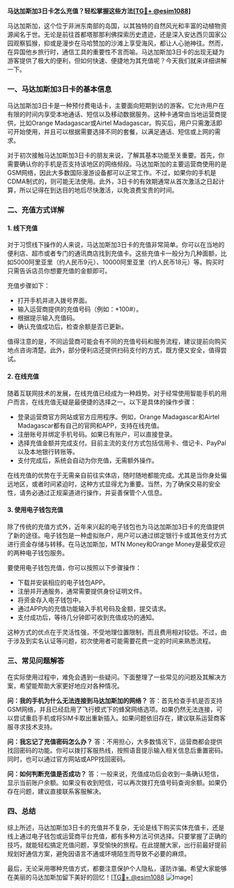 **马达加斯加3日卡怎么充值？轻松掌握这些方法[[TG💪+ @esim1088](https://t.me/s/esim1088)]**

马达加斯加，这个位于非洲东南部的岛国，以其独特的自然风光和丰富的动植物资源闻名于世。无论是前往首都塔那那利佛探索历史遗迹，还是深入安达西贝国家公园观察狐猴，抑或是漫步在马哈赞加的沙滩上享受海风，都让人心驰神往。然而，在异国他乡旅行时，通信工具的重要性不言而喻。马达加斯加3日卡的出现无疑为游客提供了极大的便利，但如何快速、便捷地为其充值呢？今天我们就来详细讲解一下。

### 一、马达加斯加3日卡的基本信息

马达加斯加3日卡是一种预付费电话卡，主要面向短期到访的游客。它允许用户在有限的时间内享受本地通话、短信以及移动数据服务。这种卡通常由当地运营商提供，比如Orange Madagascar或Airtel Madagascar。购买后，用户只需激活即可开始使用，并且可以根据需要选择不同的套餐，以满足通话、短信或上网的需求。

对于初次接触马达加斯加3日卡的朋友来说，了解其基本功能至关重要。首先，你需要确认你的手机是否支持该地区的网络频段。马达加斯加的主要运营商使用的是GSM网络，因此大多数国际漫游设备都可以正常工作。不过，如果你的手机是CDMA制式的，则可能无法使用。此外，3日卡的有效期通常从首次激活之日起计算，所以记得在到达目的地后尽快激活，以免浪费宝贵的时间。

### 二、充值方式详解

#### 1. 线下充值
对于习惯线下操作的人来说，马达加斯加3日卡的充值非常简单。你可以在当地的便利店、超市或者专门的通讯商店找到充值卡。这些充值卡一般分为几种面额，比如5000阿里亚里（约人民币9元）、10000阿里亚里（约人民币18元）等。购买时只需告诉店员你想要充值的金额即可。

充值步骤如下：
- 打开手机并进入拨号界面。
- 输入运营商提供的充值号码（例如：*100#）。
- 根据提示输入充值码。
- 确认充值成功后，检查余额是否已更新。

值得注意的是，不同运营商可能会有不同的充值号码和服务流程，建议提前向购买地点咨询清楚。此外，部分便利店还提供扫码支付的方式，既方便又安全，值得尝试。

#### 2. 在线充值
随着互联网技术的发展，在线充值已经成为一种趋势。对于经常使用智能手机的用户而言，在线充值无疑是最便捷的选择之一。以下是具体的操作步骤：

- 登录运营商官方网站或官方应用程序。例如，Orange Madagascar和Airtel Madagascar都有自己的官网和APP，支持在线充值。
- 注册账号并绑定手机号码。如果已有账户，可以直接登录。
- 选择充值金额并完成支付。目前主流的支付方式包括信用卡、借记卡、PayPal以及本地银行转账等。
- 支付完成后，系统会自动为你充值，无需额外操作。

在线充值的优势在于无需亲自前往实体店，随时随地都能完成。尤其是当你身处偏远地区，或者时间紧迫时，这种方式显得尤为重要。当然，为了确保交易的安全性，请务必通过正规渠道进行操作，并妥善保管个人信息。

#### 3. 使用电子钱包充值
除了传统的充值方式外，近年来兴起的电子钱包也为马达加斯加3日卡的充值提供了新的途径。电子钱包是一种虚拟账户，用户可以通过绑定银行卡或其他支付方式进行资金存储与转移。在马达加斯加，MTN Money和Orange Money是最受欢迎的两种电子钱包服务。

要使用电子钱包充值，你可以按照以下步骤操作：
- 下载并安装相应的电子钱包APP。
- 注册并开通服务，通常需要提供身份证明文件。
- 将资金存入电子钱包中。
- 通过APP内的充值功能输入手机号码及金额，提交请求。
- 支付成功后，等待几分钟即可收到充值成功的通知。

这种方式的优点在于灵活性强，不受地理位置限制，而且费用相对较低。不过，由于涉及到实名认证等问题，初次使用者可能需要花费一定的时间来熟悉流程。

### 三、常见问题解答

在实际使用过程中，难免会遇到一些疑问。下面整理了一些常见的问题及其解决方案，希望能帮助大家更好地应对各种情况。

**问：我的手机为什么无法连接到马达加斯加的网络？**
答：首先检查手机是否支持GSM网络，并且已经启用了飞行模式下的蜂窝网络选项。如果仍然无法连接，可以尝试重启手机或将SIM卡取出重新插入。如果问题依旧存在，建议联系运营商客服寻求技术支持。

**问：我忘记了充值密码怎么办？**
答：不用担心，大多数情况下，运营商都会提供找回密码的功能。你可以拨打客服热线，按照语音提示输入相关信息后重置密码。同时，也可以通过官方网站或APP找回密码。

**问：如何判断充值是否成功？**
答：一般来说，充值成功后会收到一条确认短信，显示当前账户余额。如果没有收到短信，可以再次拨打充值号码查询余额。如果仍存在问题，建议直接联系客服解决。

### 四、总结

综上所述，马达加斯加3日卡的充值并不复杂，无论是线下购买实体充值卡，还是线上通过电子钱包或运营商平台充值，都有多种方法可供选择。只要掌握了正确的技巧，就能轻松搞定充值问题，享受愉快的旅程。在此提醒大家，出行前最好提前规划好通信方案，避免因语言不通或环境陌生而导致不必要的麻烦。

最后，无论采用哪种充值方式，都要注意保护个人隐私，谨防诈骗。希望大家能够在美丽的马达加斯加留下美好的回忆！[[TG💪+ @esim1088](https://t.me/s/esim1088) ![Image](https://i.postimg.cc/4NQfJmqS/Snipaste-2025-05-13-00-14-12.png)]